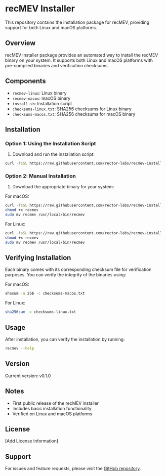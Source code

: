 # recMEV Installer

This repository contains the installation package for recMEV, providing support for both Linux and macOS platforms.

## Overview

recMEV installer package provides an automated way to install the recMEV binary on your system. It supports both Linux and macOS platforms with pre-compiled binaries and verification checksums.

## Components

- `recmev-linux`: Linux binary
- `recmev-macos`: macOS binary
- `install.sh`: Installation script
- `checksums-linux.txt`: SHA256 checksums for Linux binary
- `checksums-macos.txt`: SHA256 checksums for macOS binary

## Installation

### Option 1: Using the Installation Script

1. Download and run the installation script:

```bash
curl -fsSL https://raw.githubusercontent.com/rector-labs/recmev-installer/v0.1.0/install.sh | bash
```

### Option 2: Manual Installation

1. Download the appropriate binary for your system:

For macOS:

```bash
curl -fsSL https://raw.githubusercontent.com/rector-labs/recmev-installer/v0.1.0/recmev-macos -o recmev
chmod +x recmev
sudo mv recmev /usr/local/bin/recmev
```

For Linux:

```bash
curl -fsSL https://raw.githubusercontent.com/rector-labs/recmev-installer/v0.1.0/recmev-linux -o recmev
chmod +x recmev
sudo mv recmev /usr/local/bin/recmev
```

## Verifying Installation

Each binary comes with its corresponding checksum file for verification purposes. You can verify the integrity of the binaries using:

For macOS:

```bash
shasum -a 256 -c checksums-macos.txt
```

For Linux:

```bash
sha256sum -c checksums-linux.txt
```

## Usage

After installation, you can verify the installation by running:

```bash
recmev --help
```

## Version

Current version: v0.1.0

## Notes

- First public release of the recMEV installer
- Includes basic installation functionality
- Verified on Linux and macOS platforms

## License

[Add License Information]

## Support

For issues and feature requests, please visit the [GitHub repository](https://github.com/RECTOR-LABS/recMEV-installer).
